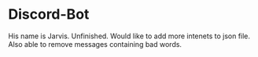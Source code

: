 # Discord-Bot

His name is Jarvis. Unfinished. Would like to add more intenets to json file. Also able to remove messages containing bad words.     
